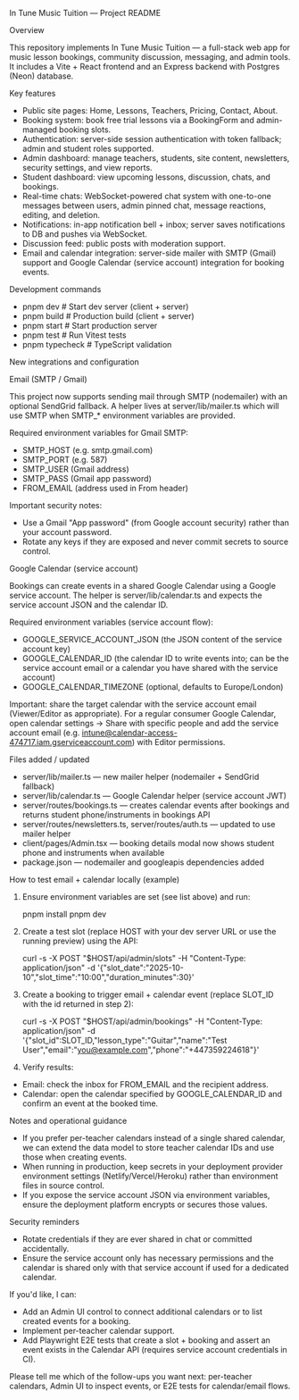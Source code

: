 In Tune Music Tuition — Project README

Overview

This repository implements In Tune Music Tuition — a full-stack web app for music lesson bookings, community discussion, messaging, and admin tools. It includes a Vite + React frontend and an Express backend with Postgres (Neon) database.

Key features

- Public site pages: Home, Lessons, Teachers, Pricing, Contact, About.
- Booking system: book free trial lessons via a BookingForm and admin-managed booking slots.
- Authentication: server-side session authentication with token fallback; admin and student roles supported.
- Admin dashboard: manage teachers, students, site content, newsletters, security settings, and view reports.
- Student dashboard: view upcoming lessons, discussion, chats, and bookings.
- Real-time chats: WebSocket-powered chat system with one-to-one messages between users, admin pinned chat, message reactions, editing, and deletion.
- Notifications: in-app notification bell + inbox; server saves notifications to DB and pushes via WebSocket.
- Discussion feed: public posts with moderation support.
- Email and calendar integration: server-side mailer with SMTP (Gmail) support and Google Calendar (service account) integration for booking events.

Development commands

- pnpm dev # Start dev server (client + server)
- pnpm build # Production build (client + server)
- pnpm start # Start production server
- pnpm test # Run Vitest tests
- pnpm typecheck # TypeScript validation

New integrations and configuration

Email (SMTP / Gmail)

This project now supports sending mail through SMTP (nodemailer) with an optional SendGrid fallback. A helper lives at server/lib/mailer.ts which will use SMTP when SMTP\_\* environment variables are provided.

Required environment variables for Gmail SMTP:

- SMTP_HOST (e.g. smtp.gmail.com)
- SMTP_PORT (e.g. 587)
- SMTP_USER (Gmail address)
- SMTP_PASS (Gmail app password)
- FROM_EMAIL (address used in From header)

Important security notes:

- Use a Gmail "App password" (from Google account security) rather than your account password.
- Rotate any keys if they are exposed and never commit secrets to source control.

Google Calendar (service account)

Bookings can create events in a shared Google Calendar using a Google service account. The helper is server/lib/calendar.ts and expects the service account JSON and the calendar ID.

Required environment variables (service account flow):

- GOOGLE_SERVICE_ACCOUNT_JSON (the JSON content of the service account key)
- GOOGLE_CALENDAR_ID (the calendar ID to write events into; can be the service account email or a calendar you have shared with the service account)
- GOOGLE_CALENDAR_TIMEZONE (optional, defaults to Europe/London)

Important: share the target calendar with the service account email (Viewer/Editor as appropriate). For a regular consumer Google Calendar, open calendar settings -> Share with specific people and add the service account email (e.g. intune@calendar-access-474717.iam.gserviceaccount.com) with Editor permissions.

Files added / updated

- server/lib/mailer.ts — new mailer helper (nodemailer + SendGrid fallback)
- server/lib/calendar.ts — Google Calendar helper (service account JWT)
- server/routes/bookings.ts — creates calendar events after bookings and returns student phone/instruments in bookings API
- server/routes/newsletters.ts, server/routes/auth.ts — updated to use mailer helper
- client/pages/Admin.tsx — booking details modal now shows student phone and instruments when available
- package.json — nodemailer and googleapis dependencies added

How to test email + calendar locally (example)

1. Ensure environment variables are set (see list above) and run:

   pnpm install
   pnpm dev

2. Create a test slot (replace HOST with your dev server URL or use the running preview) using the API:

   curl -s -X POST "$HOST/api/admin/slots" -H "Content-Type: application/json" -d '{"slot_date":"2025-10-10","slot_time":"10:00","duration_minutes":30}'

3. Create a booking to trigger email + calendar event (replace SLOT_ID with the id returned in step 2):

   curl -s -X POST "$HOST/api/admin/bookings" -H "Content-Type: application/json" -d '{"slot_id":SLOT_ID,"lesson_type":"Guitar","name":"Test User","email":"you@example.com","phone":"+447359224618"}'

4. Verify results:

- Email: check the inbox for FROM_EMAIL and the recipient address.
- Calendar: open the calendar specified by GOOGLE_CALENDAR_ID and confirm an event at the booked time.

Notes and operational guidance

- If you prefer per-teacher calendars instead of a single shared calendar, we can extend the data model to store teacher calendar IDs and use those when creating events.
- When running in production, keep secrets in your deployment provider environment settings (Netlify/Vercel/Heroku) rather than environment files in source control.
- If you expose the service account JSON via environment variables, ensure the deployment platform encrypts or secures those values.

Security reminders

- Rotate credentials if they are ever shared in chat or committed accidentally.
- Ensure the service account only has necessary permissions and the calendar is shared only with that service account if used for a dedicated calendar.

If you'd like, I can:

- Add an Admin UI control to connect additional calendars or to list created events for a booking.
- Implement per-teacher calendar support.
- Add Playwright E2E tests that create a slot + booking and assert an event exists in the Calendar API (requires service account credentials in CI).

Please tell me which of the follow-ups you want next: per-teacher calendars, Admin UI to inspect events, or E2E tests for calendar/email flows.
